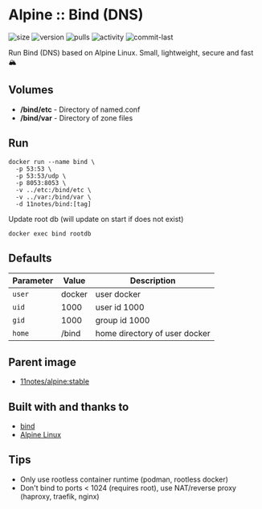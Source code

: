 # Alpine :: Bind (DNS)
![size](https://img.shields.io/docker/image-size/11notes/bind/13.5.3?color=0eb305) ![version](https://img.shields.io/docker/v/11notes/bind?color=eb7a09) ![pulls](https://img.shields.io/docker/pulls/11notes/bind?color=2b75d6) ![activity](https://img.shields.io/github/commit-activity/m/11notes/docker-bind?color=c91cb8) ![commit-last](https://img.shields.io/github/last-commit/11notes/docker-bind?color=c91cb8)

Run Bind (DNS) based on Alpine Linux. Small, lightweight, secure and fast 🏔️

## Volumes
* **/bind/etc** - Directory of named.conf
* **/bind/var** - Directory of zone files

## Run
```shell
docker run --name bind \
  -p 53:53 \
  -p 53:53/udp \
  -p 8053:8053 \
  -v ../etc:/bind/etc \
  -v ../var:/bind/var \
  -d 11notes/bind:[tag]
```

Update root db (will update on start if does not exist)
```shell
docker exec bind rootdb
```

## Defaults
| Parameter | Value | Description |
| --- | --- | --- |
| `user` | docker | user docker |
| `uid` | 1000 | user id 1000 |
| `gid` | 1000 | group id 1000 |
| `home` | /bind | home directory of user docker |

## Parent image
* [11notes/alpine:stable](https://github.com/11notes/docker-alpine)

## Built with and thanks to
* [bind](https://www.isc.org/downloads/bind)
* [Alpine Linux](https://alpinelinux.org)

## Tips
* Only use rootless container runtime (podman, rootless docker)
* Don't bind to ports < 1024 (requires root), use NAT/reverse proxy (haproxy, traefik, nginx)